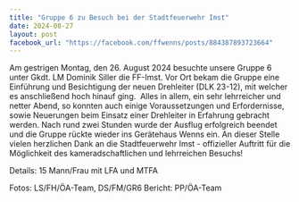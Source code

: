 ```yaml
---
title: "Gruppe 6 zu Besuch bei der Stadtfeuerwehr Imst"
date: 2024-08-27
layout: post
facebook_url: "https://facebook.com/ffwenns/posts/884387893723664"
---
```


Am gestrigen Montag, den 26. August 2024 besuchte unsere Gruppe 6 unter Gkdt. LM Dominik Siller die FF-Imst. Vor Ort bekam die Gruppe eine Einführung und Besichtigung der neuen Drehleiter (DLK 23-12), mit welcher es anschließend hoch hinauf ging. ️ Alles in allem, ein sehr lehrreicher und netter Abend, so konnten auch einige Voraussetzungen und Erfordernisse, sowie Neuerungen beim Einsatz einer Drehleiter in Erfahrung gebracht werden. Nach rund zwei Stunden wurde der Ausflug erfolgreich beendet und die Gruppe rückte wieder ins Gerätehaus Wenns ein. An dieser Stelle vielen herzlichen Dank an die Stadtfeuerwehr Imst - offizieller Auftritt für die Möglichkeit des kameradschaftlichen und lehrreichen Besuchs! 

Details:
15 Mann/Frau mit LFA und MTFA

Fotos: LS/FH/ÖA-Team, DS/FM/GR6
Bericht: PP/ÖA-Team